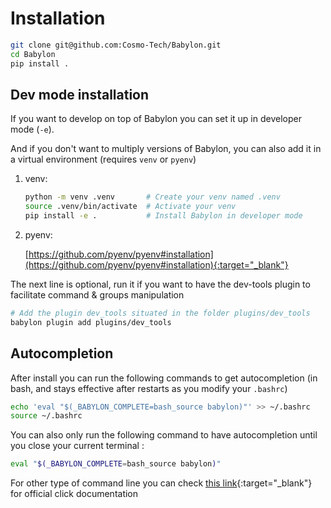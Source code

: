 # Installation


```bash
git clone git@github.com:Cosmo-Tech/Babylon.git
cd Babylon
pip install .
```

## Dev mode installation

If you want to develop on top of Babylon you can set it up in developer mode (`-e`).

And if you don't want to multiply versions of Babylon, you can also add it in a virtual environment (requires `venv` or `pyenv`) 

1. venv:

    ```bash
    python -m venv .venv       # Create your venv named .venv
    source .venv/bin/activate  # Activate your venv
    pip install -e .           # Install Babylon in developer mode
    ```

2. pyenv:

    [https://github.com/pyenv/pyenv#installation](https://github.com/pyenv/pyenv#installation){:target="_blank"}

The next line is optional, run it if you want to have the dev-tools plugin to facilitate command & groups manipulation

```bash
# Add the plugin dev_tools situated in the folder plugins/dev_tools
babylon plugin add plugins/dev_tools
```

## Autocompletion

After install you can run the following commands to get autocompletion (in bash, and stays effective after restarts as you modify your `.bashrc`)

```bash
echo 'eval "$(_BABYLON_COMPLETE=bash_source babylon)"' >> ~/.bashrc
source ~/.bashrc
```

You can also only run the following command to have autocompletion until you close your current terminal :

```bash
eval "$(_BABYLON_COMPLETE=bash_source babylon)"
```

For other type of command line you can check [this link](https://click.palletsprojects.com/en/8.1.x/shell-completion/){:target="_blank"}
for official click documentation